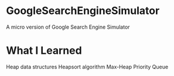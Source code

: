 # GoogleSearchEngineSimulator
A micro version of Google Search Engine Simulator

# What I Learned
Heap data structures
Heapsort algorithm 
Max-Heap Priority Queue
